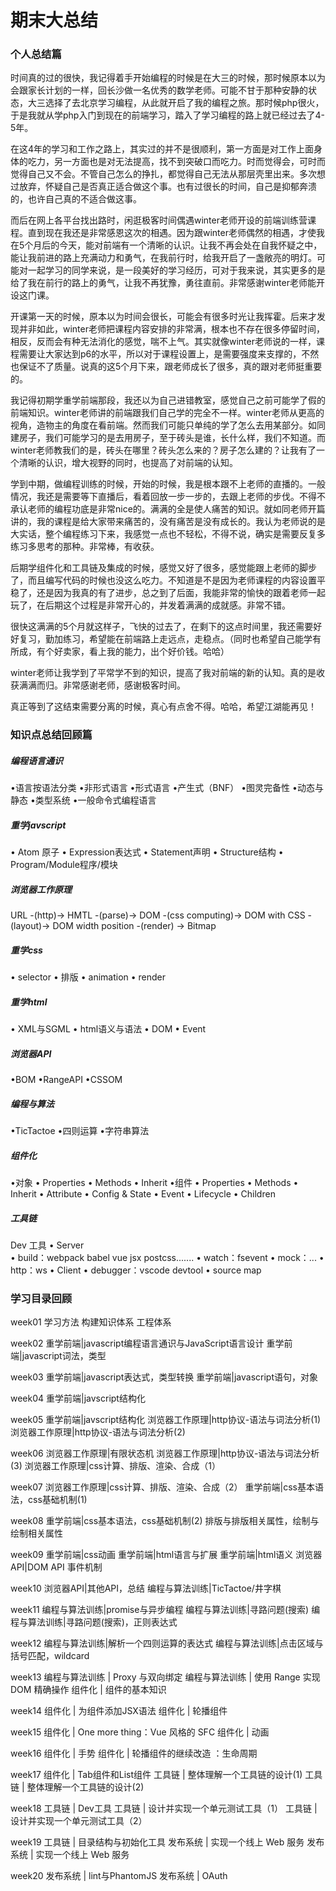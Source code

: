 # 期末大总结

### 个人总结篇
时间真的过的很快，我记得着手开始编程的时候是在大三的时候，那时候原本以为会跟家长计划的一样，回长沙做一名优秀的数学老师。可能不甘于那种安静的状态，大三选择了去北京学习编程，从此就开启了我的编程之旅。那时候php很火，于是我就从学php入门到现在的前端学习，踏入了学习编程的路上就已经过去了4-5年。

在这4年的学习和工作之路上，其实过的并不是很顺利，第一方面是对工作上面身体的吃力，另一方面也是对无法提高，找不到突破口而吃力。时而觉得会，可时而觉得自己又不会。不管自己怎么的挣扎，都觉得自己无法从那层壳里出来。多次想过放弃，怀疑自己是否真正适合做这个事。也有过很长的时间，自己是抑郁奔溃的，也许自己真的不适合做这事。

而后在网上各平台找出路时，闲逛极客时间偶遇winter老师开设的前端训练营课程。直到现在我还是非常感恩这次的相遇。因为跟winter老师偶然的相遇，才使我在5个月后的今天，能对前端有一个清晰的认识。让我不再会处在自我怀疑之中，能让我前进的路上充满动力和勇气，在我前行时，给我开启了一盏敞亮的明灯。可能对一起学习的同学来说，是一段美好的学习经历，可对于我来说，其实更多的是给了我在前行的路上的勇气，让我不再犹豫，勇往直前。非常感谢winter老师能开设这门课。

开课第一天的时候，原本以为时间会很长，可能会有很多时光让我挥霍。后来才发现并非如此，winter老师把课程内容安排的非常满，根本也不存在很多停留时间，相反，反而会有种无法消化的感觉，喘不上气。其实就像winter老师说的一样，课程需要让大家达到p6的水平，所以对于课程设置上，是需要强度来支撑的，不然也保证不了质量。说真的这5个月下来，跟老师成长了很多，真的跟对老师挺重要的。

我记得初期学重学前端那段，我还以为自己进错教室，感觉自己之前可能学了假的前端知识。winter老师讲的前端跟我们自己学的完全不一样。winter老师从更高的视角，造物主的角度在看前端。然而我们可能只单纯的学了怎么去用某部分。如同建房子，我们可能学习的是去用房子，至于砖头是谁，长什么样，我们不知道。而winter老师教我们的是，砖头在哪里？砖头怎么来的？房子怎么建的？让我有了一个清晰的认识，增大视野的同时，也提高了对前端的认知。

学到中期，做编程训练的时候，开始的时候，我是根本跟不上老师的直播的。一般情况，我还是需要等下直播后，看着回放一步一步的，去跟上老师的步伐。不得不承认老师的编程功底是非常nice的。满满的全是使人痛苦的知识。就如同老师开篇讲的，我的课程是给大家带来痛苦的，没有痛苦是没有成长的。我认为老师说的是大实话，整个编程练习下来，我感觉一点也不轻松，不得不说，确实是需要反复多练习多思考的那种。非常棒，有收获。

后期学组件化和工具链及集成的时候，感觉又好了很多，感觉能跟上老师的脚步了，而且编写代码的时候也没这么吃力。不知道是不是因为老师课程的内容设置平稳了，还是因为我真的有了进步，总之到了后面，我能非常的愉快的跟着老师一起玩了，在后期这个过程是非常开心的，并发着满满的成就感。非常不错。

很快这满满的5个月就这样子，飞快的过去了，在剩下的这点时间里，我还需要好好复习，勤加练习，希望能在前端路上走远点，走稳点。（同时也希望自己能学有所成，有个好卖家，看上我的能力，出个好价钱。哈哈）

winter老师让我学到了平常学不到的知识，提高了我对前端的新的认知。真的是收获满满而归。非常感谢老师，感谢极客时间。

真正等到了这结束需要分离的时候，真心有点舍不得。哈哈，希望江湖能再见！


### 知识点总结回顾篇
##### 编程语言通识
•语言按语法分类
    •非形式语言
    •形式语言
•产生式（BNF）
•图灵完备性
•动态与静态
•类型系统
•一般命令式编程语言

##### 重学javscript
• Atom 原子
• Expression表达式
• Statement声明
• Structure结构
• Program/Module程序/模块

##### 浏览器工作原理
URL -(http)-> HMTL -(parse)-> DOM -(css computing)-> DOM with CSS -(layout)-> DOM width position -(render) -> Bitmap

##### 重学css
• selector
• 排版
• animation
• render

##### 重学html
• XML与SGML
• html语义与语法
• DOM
• Event

##### 浏览器API
•BOM 
    •RangeAPI
•CSSOM

##### 编程与算法
•TicTactoe 
•四则运算 
•字符串算法

##### 组件化
•对象
    • Properties
    • Methods 
    • Inherit
•组件
    • Properties
    • Methods
    • Inherit
    • Attribute
    • Config & State
    • Event
    • Lifecycle
    • Children

##### 工具链
Dev 工具 
• Server  
   • build：webpack babel vue jsx postcss....... 
   • watch：fsevent 
   • mock：... 
   • http：ws 
• Client 
   • debugger：vscode devtool 
   • source map

### 学习目录回顾
week01
  学习方法
  构建知识体系
  工程体系

week02
   重学前端|javascript编程语言通识与JavaScript语言设计
   重学前端|javascript词法，类型

week03
   重学前端|javascript表达式，类型转换
   重学前端|javascript语句，对象

week04
   重学前端|javscript结构化

week05
   重学前端|javscript结构化
   浏览器工作原理|http协议-语法与词法分析(1)
   浏览器工作原理|http协议-语法与词法分析(2)

week06
   浏览器工作原理|有限状态机
   浏览器工作原理|http协议-语法与词法分析(3)
   浏览器工作原理|css计算、排版、渲染、合成（1）

week07
   浏览器工作原理|css计算、排版、渲染、合成（2）
   重学前端|css基本语法，css基础机制(1)

week08
    重学前端|css基本语法，css基础机制(2)
    排版与排版相关属性，绘制与绘制相关属性

week09
    重学前端|css动画
    重学前端|html语言与扩展
    重学前端|html语义
    浏览器API|DOM API 事件机制

week10
     浏览器API|其他API，总结
     编程与算法训练|TicTactoe/井字棋

week11
     编程与算法训练|promise与异步编程
     编程与算法训练|寻路问题(搜索)
     编程与算法训练|寻路问题(搜索)，正则表达式

week12
     编程与算法训练|解析一个四则运算的表达式
     编程与算法训练|点击区域与括号匹配，wildcard

week13
     编程与算法训练 | Proxy 与双向绑定
     编程与算法训练 | 使用 Range 实现 DOM 精确操作
     组件化 | 组件的基本知识

week14
     组件化 | 为组件添加JSX语法
     组件化 | 轮播组件

week15
     组件化 | One more thing：Vue 风格的 SFC
     组件化 | 动画

week16
    组件化 | 手势
    组件化 | 轮播组件的继续改造 ：生命周期

week17
    组件化 | Tab组件和List组件
    工具链 | 整体理解一个工具链的设计(1)
    工具链 | 整体理解一个工具链的设计(2)

week18
    工具链 | Dev工具
    工具链 | 设计并实现一个单元测试工具（1）
    工具链 | 设计并实现一个单元测试工具（2）

week19
    工具链 | 目录结构与初始化工具
    发布系统 | 实现一个线上 Web 服务
    发布系统 | 实现一个线上 Web 服务

week20
    发布系统 | lint与PhantomJS
    发布系统 | OAuth